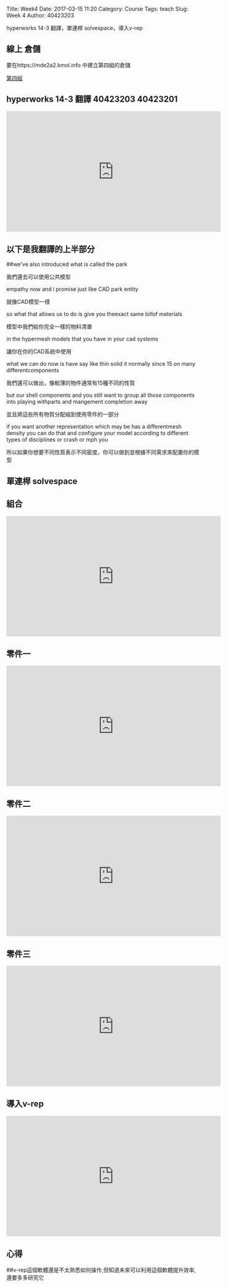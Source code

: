 Title: Week4 
Date: 2017-03-15 11:20
Category: Course
Tags: teach
Slug: Week 4
Author: 40423203


hyperworks 14-3 翻譯，單連桿 solvespace，導入v-rep
<!-- PELICAN_END_SUMMARY -->

<h2>線上 倉儲</h2>

要在https://mde2a2.kmol.info 中建立第四組的倉儲

<a href="https://mde2a2.kmol.info/cdbg4/wcontent">第四組</a>

<h2>hyperworks 14-3 翻譯  40423203 40423201 </h2>

<iframe width="560" height="315" src="https://www.youtube.com/embed/uMpXFV-gB4s" frameborder="0" allowfullscreen></iframe>

<h2>以下是我翻譯的上半部分</h2>

##we've also introduced what is called the park 

我們還去可以使用公共模型

empathy now and i promise just like CAD park entity 

就像CAD模型一樣

so what that allows us to do is give you theexact same billof materials 

模型中我們給你完全一樣的物料清單

in the hypermesh models that you have in your cad systems 

讓你在你的CAD系統中使用

what we can do now is have say like thin solid it normally since 15 on many differentcomponents

我們還可以做出，像較薄的物件通常有15種不同的性質

but our shell components and you still want to group all those components into playing withparts and mangement completion away 

並且將這些所有物質分配組到使用零件的一部分

 if you want another representation which may be has a differentmesh density you can do that and configure your model according to different types of disciplines or crash or mph you

所以如果你想要不同性質表示不同密度，你可以做到並根據不同需求來配置你的模型



<h2>單連桿 solvespace</h2>

<h2>組合</h2>

<iframe width="560" height="315" src="https://www.youtube.com/embed/tZ2doPuBJoY" frameborder="0" allowfullscreen></iframe>

<h2>零件一</h2>

<iframe width="560" height="315" src="https://www.youtube.com/embed/uxMp9lG5Ifg" frameborder="0" allowfullscreen></iframe>

<h2>零件二</h2>

<iframe width="560" height="315" src="https://www.youtube.com/embed/BfRkVAKA78w" frameborder="0" allowfullscreen></iframe>

<h2>零件三</h2>

<iframe width="560" height="315" src="https://www.youtube.com/embed/L-QCJu-bEYM" frameborder="0" allowfullscreen></iframe>

<h2>導入v-rep</h2>

<iframe width="560" height="315" src="https://www.youtube.com/embed/oRyP5xzi-xc" frameborder="0" allowfullscreen></iframe>

<h2>心得</h2>

##v-rep這個軟體還是不太熟悉如何操作,但知道未來可以利用這個軟體提升效率,還要多多研究它



